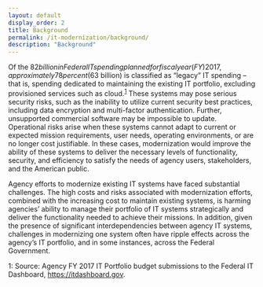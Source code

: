 ```yaml
---
layout: default
display_order: 2
title: Background
permalink: /it-modernization/background/
description: "Background"
---
```


Of the $82 billion in Federal IT spending planned for fiscal year (FY) 2017, approximately 78 percent ($63 billion) is classified as “legacy” IT spending – that is, spending dedicated to maintaining the existing IT portfolio, excluding provisioned services such as cloud.<sup>[1](#myfootnote1)</sup>  These systems may pose serious security risks, such as the inability to utilize current security best practices, including data encryption and multi-factor authentication. Further, unsupported commercial software may be impossible to update. Operational risks arise when these systems cannot adapt to current or expected mission requirements, user needs, operating environments, or are no longer cost justifiable. In these cases, modernization would improve the ability of these systems to deliver the necessary levels of functionality, security, and efficiency to satisfy the needs of agency users, stakeholders, and the American public.

Agency efforts to modernize existing IT systems have faced substantial challenges. The high costs and risks associated with modernization efforts, combined with the increasing cost to maintain existing systems, is harming agencies’ ability to manage their portfolio of IT systems strategically and deliver the functionality needed to achieve their missions.  In addition, given the presence of significant interdependencies between agency IT systems, challenges in modernizing one system often have ripple effects across the agency’s IT portfolio, and in some instances, across the Federal Government.

<a name="myfootnote1">1</a>: Source: Agency FY 2017 IT Portfolio budget submissions to the Federal IT Dashboard, https://itdashboard.gov.

